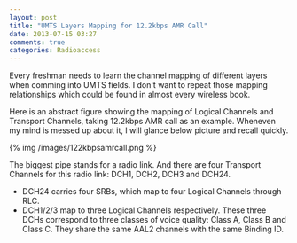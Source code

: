 ```yaml
---
layout: post
title: "UMTS Layers Mapping for 12.2kbps AMR Call"
date: 2013-07-15 03:27
comments: true
categories: Radioaccess
---
```


Every freshman needs to learn the channel mapping of different layers when comming into UMTS fields. I don't want to repeat those mapping relationships which could be found in almost every wireless book.

<!--more-->

Here is an abstract figure showing the mapping of Logical Channels and Transport Channels, taking 12.2kbps AMR call as an example. Wheneven my mind is messed up about it, I will glance below picture and recall quickly.

{% img /images/122kbpsamrcall.png %}

The biggest pipe stands for a radio link. And there are four Transport Channels for this radio link: DCH1, DCH2, DCH3 and DCH24. 

* DCH24 carries four SRBs, which map to four Logical Channels through RLC.
* DCH1/2/3 map to three Logical Channels respectively. These three DCHs correspond to three classes of voice quality: Class A, Class B and Class C. They share the same AAL2 channels with the same Binding ID.


